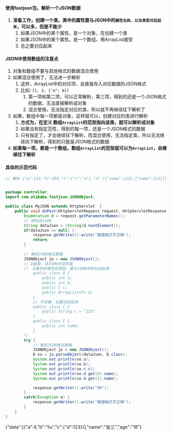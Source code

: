 
#### 使用fastjson包，解析一个JSON数据

1. **准备工作，创建一个类，类中的属性要与JSON中的`属性名称，以及类型对应起来`，可以多，但是不能少**
   1. 如果JSON中的某个属性，是一个对象，在创建一个类
   2. 如果JSON中的某个属性，是一个数组，用ArrayList接受
   3. 总之要对应起来


#### JSON中使用数组的注意点
1. 对象和数组不要与其他格式的数据混合使用
2. 如果混合使用了，无法进一步解析
   1. 这样，ArrayList中的对应项，会直接存入对应数据的JSON格式
   2. 比如: `[1, 2, {"a": b}]`
      1. 第一项和第二项，可以正常解析，第三项，得到的还是一个JSON格式的数据，无法直接解析成对象
      2. 混合使用，无法指定对应的类，所以就不再继续往下解析了
3. 如果，数组中每一项都是对象，这样就可以，创建对应的类进行解析
   1. **方式为，在定义 数组`ArrayList`的范型指向该类，就可以解析成对象**
   2. 如果没有指定范性，得到的每一项，还是一个JSON格式的数据
   3. 只有指定了，才会继续往下解析，而混合使用，无法指定类，所以无法继续向下解析，得到的只能是JSON格式的数据
4. **如果每一项，都是一个数组，数组`ArrayList`的范型就可以为`ArrayList`，会继续往下解析**





#### 具体的示范代码
```java
// 解析 {"a":123,"b":456,"c":{"c":"a"},"d":[{"name":123},{"name":123}]}


package controller;
import com.alibaba.fastjson.JSONObject;

public class MyJSON extends HttpServlet  {
    public void doPost(HttpServletRequest request, HttpServletResponse response) throws IOException, ServletException {
        Enumeration d = request.getParameterNames();
        // 得到该JSON
        String dataJson = (String)d.nextElement();
        if(dataJson == null) {
            response.getWriter().write("数据格式不正确");
            return;
        }
        
        // 解析JSON格式数据
        JSONObject jo = new JSONObject();
        // D就是，该JSON对应的类
        /*  D类中的属性和类型，要与JSON中的对应起来
            public class D {
                public int a;
                public int b;
                public C c;    
                public ArrayList<F> d;
            }
            // 子对象，也要对应起来
            public class C {
                public String c = "123";
            }
            public class F {
                public int name;
            }
        */
        try {
            // 解析JSON格式数据
            JSONObject jo = new JSONObject();
            D vo = jo.parseObject(dataJson, D.class);
            System.out.println(vo.a);
            System.out.println(vo.b);
            System.out.println(vo.c.c);
            System.out.println(vo.d.get(0).name);
            System.out.println(vo.d.get(1).name);

            response.getWriter().write("OK");
        }
        catch(Exception e) {
            response.getWriter().write("数据格式不正确");
        }
    }
}
```



{"data":[{"a":4,"b":"liu","c":{"d":123}}],"name":"张三","age":"18"}